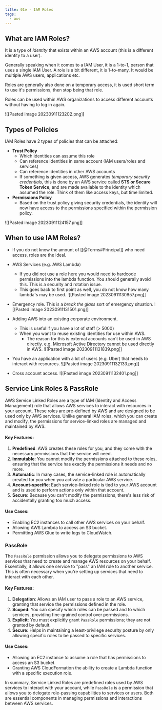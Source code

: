 ```yaml
---
title: 01e - IAM Roles
tags:
  - aws
---
```

## What are IAM Roles?

It is a type of *identity* that exists within an AWS account (this is a different identity to a user). 

Generally speaking when it comes to a IAM User, it is a 1-to-1, person that uses a single IAM User.
A role is a bit different, it is 1-to-many. It would be multiple AWS users, applications etc. 

Roles are generally also done on a temporary access, it is used short term to use it's permissions, then stop being that role.

Roles can be used within AWS organizations to access different accounts without having to log in again.

![[Pasted image 20230911123202.png]]

## Types of Policies

IAM Roles have 2 types of policies that can be attached:

- **Trust Policy**
	- Which identities can assume this role
	- Can reference identities in same account (IAM users/roles and services)
	- Can reference identities in other AWS accounts
	- If something is given access, AWS generates *temporary security credentials*, this is done by an AWS service called **STS or Secure Token Service**, and are made available to the identity which assumed the role. Think of them like access keys, but time limited.
- **Permissions Policy**
	- Based on the trust policy giving security credentials, the identity will now have access to the permissions specified within the permission policy.

![[Pasted image 20230911124157.png]]

## When to use IAM Roles?

- If you do not know the amount of [[@Terms#Principal]] who need access, roles are the ideal.

- AWS Services (e.g. AWS Lambda)
	- If you did not use a role here you would need to hardcode permissions into the lambda function. You should generally avoid this. This is a security and rotation issue.
	- This goes back to first point as well, you do not know how many lambda's may be used.
		![[Pasted image 20230911130857.png]]

- Emergency role. This is a *break the glass* sort of emergency situation. 
		![[Pasted image 20230911131501.png]]

- Adding AWS into an existing corporate environment.
	- This is useful if you have a lot of staff (> 5000)
	- When you want to reuse existing identities for use within AWS. 
		- The reason for this is external accounts can't be used in AWS directly. e.g. Microsoft Active Directory cannot be used directly in AWS.
		![[Pasted image 20230911131839.png]]

- You have an application with a lot of users (e.g. Uber) that needs to interact with resources.
		![[Pasted image 20230911132133.png]]

- Cross account access.
		![[Pasted image 20230911132401.png]]

## Service Link Roles & PassRole

AWS Service Linked Roles are a type of IAM (Identity and Access Management) role that allows AWS services to interact with resources in your account. These roles are pre-defined by AWS and are designed to be used only by AWS services. Unlike general IAM roles, which you can create and modify, the permissions for service-linked roles are managed and maintained by AWS.

#### Key Features:

1. **Predefined**: AWS creates these roles for you, and they come with the necessary permissions that the service will need.
2. **Immutable**: You cannot modify the permissions attached to these roles, ensuring that the service has exactly the permissions it needs and no more.
3. **Automatic**: In many cases, the service-linked role is automatically created for you when you activate a particular AWS service.
4. **Account-specific**: Each service-linked role is tied to your AWS account and is used to perform actions only within that account.
5. **Secure**: Because you can't modify the permissions, there's less risk of accidentally granting too much access.

#### Use Cases:

- Enabling EC2 instances to call other AWS services on your behalf.
- Allowing AWS Lambda to access an S3 bucket.
- Permitting AWS Glue to write logs to CloudWatch.

### PassRole

The `PassRole` permission allows you to delegate permissions to AWS services that need to create and manage AWS resources on your behalf. Essentially, it allows one service to "pass" an IAM role to another service. This is often necessary when you're setting up services that need to interact with each other.

#### Key Features:

1. **Delegation**: Allows an IAM user to pass a role to an AWS service, granting that service the permissions defined in the role.
2. **Scoped**: You can specify which roles can be passed and to which services, providing fine-grained control over permissions.
3. **Explicit**: You must explicitly grant `PassRole` permissions; they are not granted by default.
4. **Secure**: Helps in maintaining a least-privilege security posture by only allowing specific roles to be passed to specific services.

#### Use Cases:

- Allowing an EC2 instance to assume a role that has permissions to access an S3 bucket.
- Granting AWS CloudFormation the ability to create a Lambda function with a specific execution role.

In summary, Service Linked Roles are predefined roles used by AWS services to interact with your account, while `PassRole` is a permission that allows you to delegate role-passing capabilities to services or users. Both are essential components in managing permissions and interactions between AWS services.